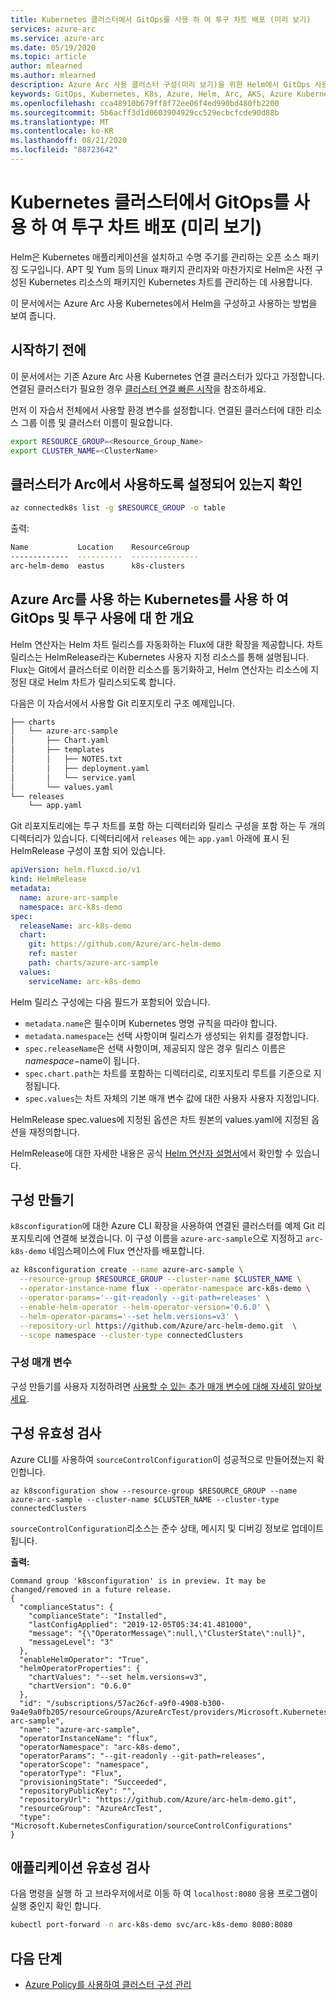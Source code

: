 ```yaml
---
title: Kubernetes 클러스터에서 GitOps를 사용 하 여 투구 차트 배포 (미리 보기)
services: azure-arc
ms.service: azure-arc
ms.date: 05/19/2020
ms.topic: article
author: mlearned
ms.author: mlearned
description: Azure Arc 사용 클러스터 구성(미리 보기)을 위한 Helm에서 GitOps 사용
keywords: GitOps, Kubernetes, K8s, Azure, Helm, Arc, AKS, Azure Kubernetes Service, 컨테이너
ms.openlocfilehash: cca48910b679ff8f72ee06f4ed990bd480fb2200
ms.sourcegitcommit: 5b6acff3d1d0603904929cc529ecbcfcde90d88b
ms.translationtype: MT
ms.contentlocale: ko-KR
ms.lasthandoff: 08/21/2020
ms.locfileid: "88723642"
---
```

# <a name="deploy-helm-charts-using-gitops-on-arc-enabled-kubernetes-cluster-preview"></a>Kubernetes 클러스터에서 GitOps를 사용 하 여 투구 차트 배포 (미리 보기)

Helm은 Kubernetes 애플리케이션을 설치하고 수명 주기를 관리하는 오픈 소스 패키징 도구입니다. APT 및 Yum 등의 Linux 패키지 관리자와 마찬가지로 Helm은 사전 구성된 Kubernetes 리소스의 패키지인 Kubernetes 차트를 관리하는 데 사용합니다.

이 문서에서는 Azure Arc 사용 Kubernetes에서 Helm을 구성하고 사용하는 방법을 보여 줍니다.

## <a name="before-you-begin"></a>시작하기 전에

이 문서에서는 기존 Azure Arc 사용 Kubernetes 연결 클러스터가 있다고 가정합니다. 연결된 클러스터가 필요한 경우 [클러스터 연결 빠른 시작](./connect-cluster.md)을 참조하세요.

먼저 이 자습서 전체에서 사용할 환경 변수를 설정합니다. 연결된 클러스터에 대한 리소스 그룹 이름 및 클러스터 이름이 필요합니다.

```bash
export RESOURCE_GROUP=<Resource_Group_Name>
export CLUSTER_NAME=<ClusterName>
```

## <a name="verify-your-cluster-is-enabled-with-arc"></a>클러스터가 Arc에서 사용하도록 설정되어 있는지 확인

```bash
az connectedk8s list -g $RESOURCE_GROUP -o table
```

출력:
```bash
Name           Location    ResourceGroup
-------------  ----------  ---------------
arc-helm-demo  eastus      k8s-clusters
```

## <a name="overview-of-using-gitops-and-helm-with-azure-arc-enabled-kubernetes"></a>Azure Arc를 사용 하는 Kubernetes를 사용 하 여 GitOps 및 투구 사용에 대 한 개요

 Helm 연산자는 Helm 차트 릴리스를 자동화하는 Flux에 대한 확장을 제공합니다. 차트 릴리스는 HelmRelease라는 Kubernetes 사용자 지정 리소스를 통해 설명됩니다. Flux는 Git에서 클러스터로 이러한 리소스를 동기화하고, Helm 연산자는 리소스에 지정된 대로 Helm 차트가 릴리스되도록 합니다.

 다음은 이 자습서에서 사용할 Git 리포지토리 구조 예제입니다.

```bash
├── charts
│   └── azure-arc-sample
│       ├── Chart.yaml
│       ├── templates
│       │   ├── NOTES.txt
│       │   ├── deployment.yaml
│       │   └── service.yaml
│       └── values.yaml
└── releases
    └── app.yaml
```

Git 리포지토리에는 투구 차트를 포함 하는 디렉터리와 릴리스 구성을 포함 하는 두 개의 디렉터리가 있습니다. 디렉터리에서 `releases` 에는 `app.yaml` 아래에 표시 된 HelmRelease 구성이 포함 되어 있습니다.

```yaml
apiVersion: helm.fluxcd.io/v1
kind: HelmRelease
metadata:
  name: azure-arc-sample
  namespace: arc-k8s-demo
spec:
  releaseName: arc-k8s-demo
  chart:
    git: https://github.com/Azure/arc-helm-demo
    ref: master
    path: charts/azure-arc-sample
  values:
    serviceName: arc-k8s-demo
```

Helm 릴리스 구성에는 다음 필드가 포함되어 있습니다.

- `metadata.name`은 필수이며 Kubernetes 명명 규칙을 따라야 합니다.
- `metadata.namespace`는 선택 사항이며 릴리스가 생성되는 위치를 결정합니다.
- `spec.releaseName`은 선택 사항이며, 제공되지 않은 경우 릴리스 이름은 $namespace-$name이 됩니다.
- `spec.chart.path`는 차트를 포함하는 디렉터리로, 리포지토리 루트를 기준으로 지정됩니다.
- `spec.values`는 차트 자체의 기본 매개 변수 값에 대한 사용자 사용자 지정입니다.

HelmRelease spec.values에 지정된 옵션은 차트 원본의 values.yaml에 지정된 옵션을 재정의합니다.

HelmRelease에 대한 자세한 내용은 공식 [Helm 연산자 설명서](https://docs.fluxcd.io/projects/helm-operator/en/stable/)에서 확인할 수 있습니다.

## <a name="create-a-configuration"></a>구성 만들기

`k8sconfiguration`에 대한 Azure CLI 확장을 사용하여 연결된 클러스터를 예제 Git 리포지토리에 연결해 보겠습니다. 이 구성 이름을 `azure-arc-sample`으로 지정하고 `arc-k8s-demo` 네임스페이스에 Flux 연산자를 배포합니다.

```bash
az k8sconfiguration create --name azure-arc-sample \
  --resource-group $RESOURCE_GROUP --cluster-name $CLUSTER_NAME \
  --operator-instance-name flux --operator-namespace arc-k8s-demo \
  --operator-params='--git-readonly --git-path=releases' \
  --enable-helm-operator --helm-operator-version='0.6.0' \
  --helm-operator-params='--set helm.versions=v3' \
  --repository-url https://github.com/Azure/arc-helm-demo.git  \
  --scope namespace --cluster-type connectedClusters
```

### <a name="configuration-parameters"></a>구성 매개 변수

구성 만들기를 사용자 지정하려면 [사용할 수 있는 추가 매개 변수에 대해 자세히 알아보세요](./use-gitops-connected-cluster.md#additional-parameters).

## <a name="validate-the-configuration"></a>구성 유효성 검사

Azure CLI를 사용하여 `sourceControlConfiguration`이 성공적으로 만들어졌는지 확인합니다.

```console
az k8sconfiguration show --resource-group $RESOURCE_GROUP --name azure-arc-sample --cluster-name $CLUSTER_NAME --cluster-type connectedClusters
```

`sourceControlConfiguration`리소스는 준수 상태, 메시지 및 디버깅 정보로 업데이트 됩니다.

**출력:**

```console
Command group 'k8sconfiguration' is in preview. It may be changed/removed in a future release.
{
  "complianceStatus": {
    "complianceState": "Installed",
    "lastConfigApplied": "2019-12-05T05:34:41.481000",
    "message": "{\"OperatorMessage\":null,\"ClusterState\":null}",
    "messageLevel": "3"
  },
  "enableHelmOperator": "True",
  "helmOperatorProperties": {
    "chartValues": "--set helm.versions=v3",
    "chartVersion": "0.6.0"
  },
  "id": "/subscriptions/57ac26cf-a9f0-4908-b300-9a4e9a0fb205/resourceGroups/AzureArcTest/providers/Microsoft.Kubernetes/connectedClusters/AzureArcTest1/providers/Microsoft.KubernetesConfiguration/sourceControlConfigurations/azure-arc-sample",
  "name": "azure-arc-sample",
  "operatorInstanceName": "flux",
  "operatorNamespace": "arc-k8s-demo",
  "operatorParams": "--git-readonly --git-path=releases",
  "operatorScope": "namespace",
  "operatorType": "Flux",
  "provisioningState": "Succeeded",
  "repositoryPublicKey": "",
  "repositoryUrl": "https://github.com/Azure/arc-helm-demo.git",
  "resourceGroup": "AzureArcTest",
  "type": "Microsoft.KubernetesConfiguration/sourceControlConfigurations"
}
```

## <a name="validate-application"></a>애플리케이션 유효성 검사

다음 명령을 실행 하 고 브라우저에서로 이동 하 여 `localhost:8080` 응용 프로그램이 실행 중인지 확인 합니다.

```bash
kubectl port-forward -n arc-k8s-demo svc/arc-k8s-demo 8080:8080
```

## <a name="next-steps"></a>다음 단계

- [Azure Policy를 사용하여 클러스터 구성 관리](./use-azure-policy.md)
